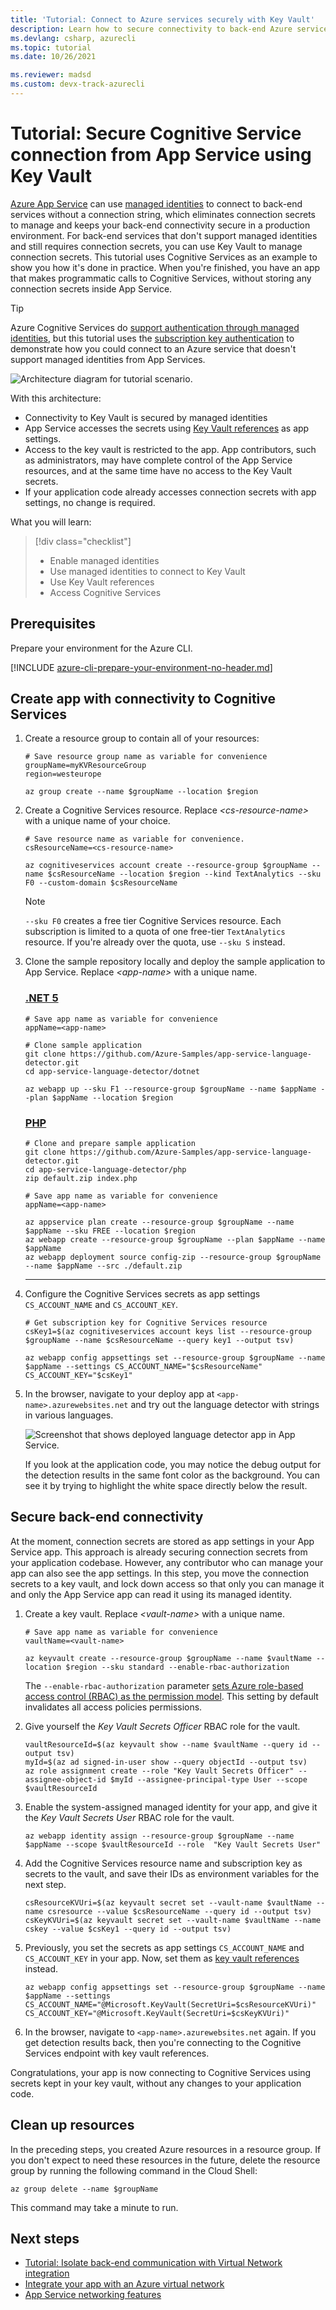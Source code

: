 ```yaml
---
title: 'Tutorial: Connect to Azure services securely with Key Vault'
description: Learn how to secure connectivity to back-end Azure services that don't support managed identity natively.
ms.devlang: csharp, azurecli
ms.topic: tutorial
ms.date: 10/26/2021

ms.reviewer: madsd 
ms.custom: devx-track-azurecli
---
```


# Tutorial: Secure Cognitive Service connection from App Service using Key Vault

[Azure App Service](overview.md) can use [managed identities](overview-managed-identity.md) to connect to back-end services without a connection string, which eliminates connection secrets to manage and keeps your back-end connectivity secure in a production environment. For back-end services that don't support managed identities and still requires connection secrets, you can use Key Vault to manage connection secrets. This tutorial uses Cognitive Services as an example to show you how it's done in practice. When you're finished, you have an app that makes programmatic calls to Cognitive Services, without storing any connection secrets inside App Service.

> [!TIP]
> Azure Cognitive Services do [support authentication through managed identities](../cognitive-services/authentication.md#authorize-access-to-managed-identities), but this tutorial uses the [subscription key authentication](../cognitive-services/authentication.md#authenticate-with-a-single-service-subscription-key) to demonstrate how you could connect to an Azure service that doesn't support managed identities from App Services.

![Architecture diagram for tutorial scenario.](./media/tutorial-connect-msi-key-vault/architecture.png)

With this architecture: 

- Connectivity to Key Vault is secured by managed identities
- App Service accesses the secrets using [Key Vault references](app-service-key-vault-references.md) as app settings.
- Access to the key vault is restricted to the app. App contributors, such as administrators, may have complete control of the App Service resources, and at the same time have no access to the Key Vault secrets.
- If your application code already accesses connection secrets with app settings, no change is required.

What you will learn:

> [!div class="checklist"]
> * Enable managed identities
> * Use managed identities to connect to Key Vault
> * Use Key Vault references
> * Access Cognitive Services

## Prerequisites

Prepare your environment for the Azure CLI.

[!INCLUDE [azure-cli-prepare-your-environment-no-header.md](../../includes/azure-cli-prepare-your-environment-no-header.md)]

## Create app with connectivity to Cognitive Services

1. Create a resource group to contain all of your resources:

    ```azurecli-interactive
    # Save resource group name as variable for convenience
    groupName=myKVResourceGroup
    region=westeurope

    az group create --name $groupName --location $region
    ```

1. Create a Cognitive Services resource. Replace *\<cs-resource-name>* with a unique name of your choice.

    ```azurecli-interactive
    # Save resource name as variable for convenience. 
    csResourceName=<cs-resource-name>

    az cognitiveservices account create --resource-group $groupName --name $csResourceName --location $region --kind TextAnalytics --sku F0 --custom-domain $csResourceName
    ```

    > [!NOTE]
    > `--sku F0` creates a free tier Cognitive Services resource. Each subscription is limited to a quota of one free-tier `TextAnalytics` resource. If you're already over the quota, use `--sku S` instead.

1. Clone the sample repository locally and deploy the sample application to App Service. Replace *\<app-name>* with a unique name.

    ### [.NET 5](#tab/dotnet)

    ```azurecli-interactive
    # Save app name as variable for convenience
    appName=<app-name>

    # Clone sample application
    git clone https://github.com/Azure-Samples/app-service-language-detector.git
    cd app-service-language-detector/dotnet
    
    az webapp up --sku F1 --resource-group $groupName --name $appName --plan $appName --location $region
    ```

    ### [PHP](#tab/php)

    ```azurecli-interactive
    # Clone and prepare sample application
    git clone https://github.com/Azure-Samples/app-service-language-detector.git
    cd app-service-language-detector/php
    zip default.zip index.php
    
    # Save app name as variable for convenience
    appName=<app-name>

    az appservice plan create --resource-group $groupName --name $appName --sku FREE --location $region
    az webapp create --resource-group $groupName --plan $appName --name $appName
    az webapp deployment source config-zip --resource-group $groupName --name $appName --src ./default.zip
    ```

    -----

1. Configure the Cognitive Services secrets as app settings `CS_ACCOUNT_NAME` and `CS_ACCOUNT_KEY`.

    ```azurecli-interactive
    # Get subscription key for Cognitive Services resource
    csKey1=$(az cognitiveservices account keys list --resource-group $groupName --name $csResourceName --query key1 --output tsv)

    az webapp config appsettings set --resource-group $groupName --name $appName --settings CS_ACCOUNT_NAME="$csResourceName" CS_ACCOUNT_KEY="$csKey1"
    ````

1. In the browser, navigate to your deploy app at `<app-name>.azurewebsites.net` and try out the language detector with strings in various languages.

    ![Screenshot that shows deployed language detector app in App Service.](./media/tutorial-connect-msi-key-vault/deployed-app.png)

    If you look at the application code, you may notice the debug output for the detection results in the same font color as the background. You can see it by trying to highlight the white space directly below the result.

## Secure back-end connectivity

At the moment, connection secrets are stored as app settings in your App Service app. This approach is already securing connection secrets from your application codebase. However, any contributor who can manage your app can also see the app settings. In this step, you move the connection secrets to a key vault, and lock down access so that only you can manage it and only the App Service app can read it using its managed identity.

1. Create a key vault. Replace *\<vault-name>* with a unique name.

    ```azurecli-interactive
    # Save app name as variable for convenience
    vaultName=<vault-name>

    az keyvault create --resource-group $groupName --name $vaultName --location $region --sku standard --enable-rbac-authorization
    ```

    The `--enable-rbac-authorization` parameter [sets Azure role-based access control (RBAC) as the permission model](../key-vault/general/rbac-guide.md#using-azure-rbac-secret-key-and-certificate-permissions-with-key-vault). This setting by default invalidates all access policies permissions.

1. Give yourself the *Key Vault Secrets Officer* RBAC role for the vault.
    
    ```azurecli-interactive
    vaultResourceId=$(az keyvault show --name $vaultName --query id --output tsv)
    myId=$(az ad signed-in-user show --query objectId --output tsv)
    az role assignment create --role "Key Vault Secrets Officer" --assignee-object-id $myId --assignee-principal-type User --scope $vaultResourceId
    ```

1. Enable the system-assigned managed identity for your app, and give it the *Key Vault Secrets User* RBAC role for the vault.

    ```azurecli-interactive
    az webapp identity assign --resource-group $groupName --name $appName --scope $vaultResourceId --role  "Key Vault Secrets User"
    ```

1. Add the Cognitive Services resource name and subscription key as secrets to the vault, and save their IDs as environment variables for the next step.

    ```azurecli-interactive
    csResourceKVUri=$(az keyvault secret set --vault-name $vaultName --name csresource --value $csResourceName --query id --output tsv)
    csKeyKVUri=$(az keyvault secret set --vault-name $vaultName --name cskey --value $csKey1 --query id --output tsv)
    ```

1. Previously, you set the secrets as app settings `CS_ACCOUNT_NAME` and `CS_ACCOUNT_KEY` in your app. Now, set them as [key vault references](app-service-key-vault-references.md) instead.

    ```azurecli-interactive
    az webapp config appsettings set --resource-group $groupName --name $appName --settings CS_ACCOUNT_NAME="@Microsoft.KeyVault(SecretUri=$csResourceKVUri)" CS_ACCOUNT_KEY="@Microsoft.KeyVault(SecretUri=$csKeyKVUri)"
    ```

1. In the browser, navigate to `<app-name>.azurewebsites.net` again. If you get detection results back, then you're connecting to the Cognitive Services endpoint with key vault references.

Congratulations, your app is now connecting to Cognitive Services using secrets kept in your key vault, without any changes to your application code.

## Clean up resources

In the preceding steps, you created Azure resources in a resource group. If you don't expect to need these resources in the future, delete the resource group by running the following command in the Cloud Shell:

```azurecli-interactive
az group delete --name $groupName
```

This command may take a minute to run.

## Next steps

- [Tutorial: Isolate back-end communication with Virtual Network integration](tutorial-networking-isolate-vnet.md)
- [Integrate your app with an Azure virtual network](overview-vnet-integration.md)
- [App Service networking features](networking-features.md)
